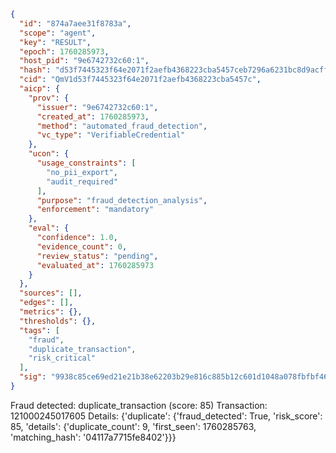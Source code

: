 ```json
{
  "id": "874a7aee31f8783a",
  "scope": "agent",
  "key": "RESULT",
  "epoch": 1760285973,
  "host_pid": "9e6742732c60:1",
  "hash": "d53f7445323f64e2071f2aefb4368223cba5457ceb7296a6231bc8d9acff4ded",
  "cid": "QmV1d53f7445323f64e2071f2aefb4368223cba5457c",
  "aicp": {
    "prov": {
      "issuer": "9e6742732c60:1",
      "created_at": 1760285973,
      "method": "automated_fraud_detection",
      "vc_type": "VerifiableCredential"
    },
    "ucon": {
      "usage_constraints": [
        "no_pii_export",
        "audit_required"
      ],
      "purpose": "fraud_detection_analysis",
      "enforcement": "mandatory"
    },
    "eval": {
      "confidence": 1.0,
      "evidence_count": 0,
      "review_status": "pending",
      "evaluated_at": 1760285973
    }
  },
  "sources": [],
  "edges": [],
  "metrics": {},
  "thresholds": {},
  "tags": [
    "fraud",
    "duplicate_transaction",
    "risk_critical"
  ],
  "sig": "9938c85ce69ed21e21b38e62203b29e816c885b12c601d1048a078fbfbf46785"
}
```

Fraud detected: duplicate_transaction (score: 85)
Transaction: 121000245017605
Details: {'duplicate': {'fraud_detected': True, 'risk_score': 85, 'details': {'duplicate_count': 9, 'first_seen': 1760285763, 'matching_hash': '04117a7715fe8402'}}}